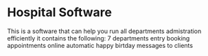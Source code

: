# Hospital Software

This is a software that can help you run all departments admistration efficiently
it contains the following:
7 departments entry 
booking appointments online
automatic happy birtday messages to clients 
